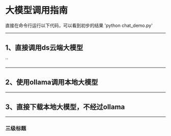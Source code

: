 # 大模型调用指南
直接在命令行运行以下代码，可以看到初步的结果
'python chat_demo.py'


---
## 1、直接调用ds云端大模型
``

---

## 2、使用ollama调用本地大模型

---
## 3、直接下载本地大模型，不经过ollama
---
### 三级标题


